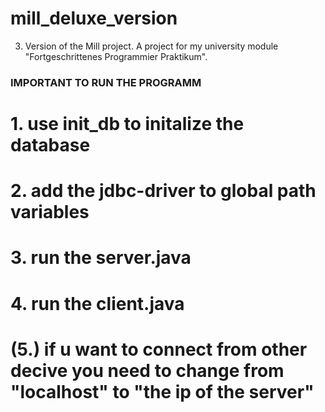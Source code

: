 # mill_deluxe_version
3. Version of the Mill project. A project for my university module "Fortgeschrittenes Programmier Praktikum". 


### IMPORTANT TO RUN THE PROGRAMM #
# 1. use init_db to initalize the database
# 2. add the jdbc-driver to global path variables
# 3. run the server.java #
# 4. run the client.java #

# (5.) if u want to connect from other decive you need to change from "localhost" to "the ip of the server"
